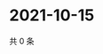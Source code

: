 # 2021-10-15

共 0 条

<!-- BEGIN WEIBO -->
<!-- 最后更新时间 Fri Oct 15 2021 08:30:34 GMT+0800 (China Standard Time) -->

<!-- END WEIBO -->
